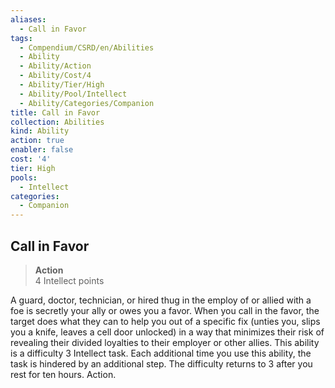 ```yaml
---
aliases:
  - Call in Favor
tags:
  - Compendium/CSRD/en/Abilities
  - Ability
  - Ability/Action
  - Ability/Cost/4
  - Ability/Tier/High
  - Ability/Pool/Intellect
  - Ability/Categories/Companion
title: Call in Favor
collection: Abilities
kind: Ability
action: true
enabler: false
cost: '4'
tier: High
pools:
  - Intellect
categories:
  - Companion
---
```

## Call in Favor  
>**Action**  
>4 Intellect points
  
A guard, doctor, technician, or hired thug in the employ of or allied with a foe is secretly your ally or owes you a favor. When you call in the favor, the target does what they can to help you out of a specific fix (unties you, slips you a knife, leaves a cell door unlocked) in a way that minimizes their risk of revealing their divided loyalties to their employer or other allies. This ability is a difficulty 3 Intellect task. Each additional time you use this ability, the task is hindered by an additional step. The difficulty returns to 3 after you rest for ten hours. Action.